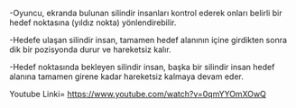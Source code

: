 -Oyuncu, ekranda bulunan silindir insanları kontrol ederek onları belirli bir hedef noktasına (yıldız nokta) yönlendirebilir.

-Hedefe ulaşan silindir insan, tamamen hedef alanının içine girdikten sonra dik bir pozisyonda durur ve hareketsiz kalır.

-Hedef noktasında bekleyen silindir insan, başka bir silindir insan hedef alanına tamamen girene kadar hareketsiz kalmaya devam eder.

Youtube Linki= https://www.youtube.com/watch?v=0qmYYOmXOwQ
